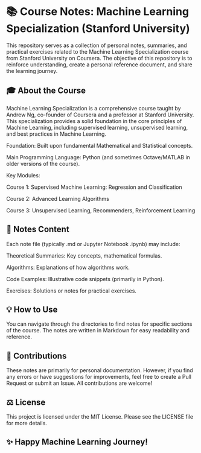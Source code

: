 # 📚 Course Notes: Machine Learning Specialization (Stanford University)
This repository serves as a collection of personal notes, summaries, and practical exercises related to the Machine Learning Specialization course from Stanford University on Coursera. The objective of this repository is to reinforce understanding, create a personal reference document, and share the learning journey.

## 🎓 About the Course
Machine Learning Specialization is a comprehensive course taught by Andrew Ng, co-founder of Coursera and a professor at Stanford University. This specialization provides a solid foundation in the core principles of Machine Learning, including supervised learning, unsupervised learning, and best practices in Machine Learning.

Foundation: Built upon fundamental Mathematical and Statistical concepts.

Main Programming Language: Python (and sometimes Octave/MATLAB in older versions of the course).

Key Modules:

Course 1: Supervised Machine Learning: Regression and Classification

Course 2: Advanced Learning Algorithms

Course 3: Unsupervised Learning, Recommenders, Reinforcement Learning


## 📝 Notes Content
Each note file (typically .md or Jupyter Notebook .ipynb) may include:

Theoretical Summaries: Key concepts, mathematical formulas.

Algorithms: Explanations of how algorithms work.

Code Examples: Illustrative code snippets (primarily in Python).

Exercises: Solutions or notes for practical exercises.

## 💡 How to Use
You can navigate through the directories to find notes for specific sections of the course. The notes are written in Markdown for easy readability and reference.

## 🤝 Contributions
These notes are primarily for personal documentation. However, if you find any errors or have suggestions for improvements, feel free to create a Pull Request or submit an Issue. All contributions are welcome!

## ⚖️ License
This project is licensed under the MIT License. Please see the LICENSE file for more details.

## ✨ Happy Machine Learning Journey!

